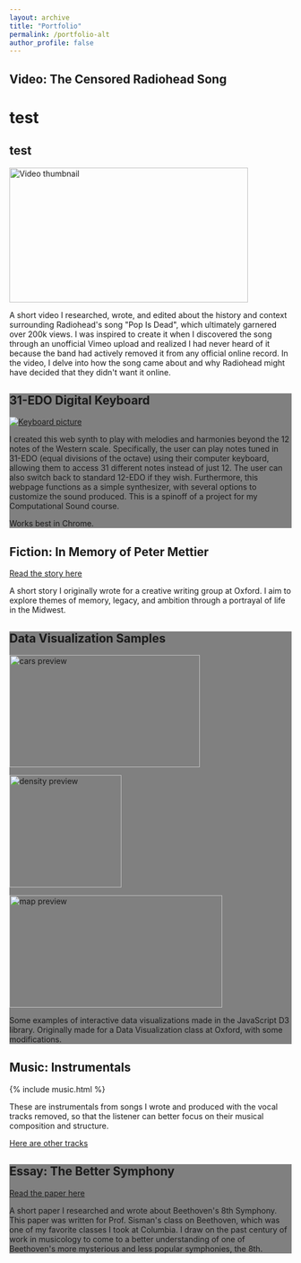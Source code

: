 ```yaml
---
layout: archive
title: "Portfolio"
permalink: /portfolio-alt
author_profile: false
---
```


## Video: The Censored Radiohead Song

<h1>test</h1>

<h2>test</h2>

<a href="https://www.youtube.com/watch?v=gQxfdacPpgo" target="_blank"><img src="https://img.youtube.com/vi/gQxfdacPpgo/0.jpg" alt="Video thumbnail" 
title="Watch the video" width="426" height="240"></a>

A short video I researched, wrote, and edited about the history and context surrounding Radiohead's song "Pop Is Dead", which ultimately garnered over 200k views. I was inspired to create it when I discovered the song through an unofficial Vimeo upload and realized I had never heard of it because the band had actively removed it from any official online record. In the video, I delve into how the song came about and why Radiohead might have decided that they didn't want it online.

<div style="background-color:gray">

## 31-EDO Digital Keyboard

<a href="https://williamyzhang.github.io/keyboard/" target="_blank"><img src="https://williamyzhang.github.io/keyboard/31edo-keyboard.jpg" alt="Keyboard picture" 
title="Try out the keyboard"></a>

I created this web synth to play with melodies and harmonies beyond the 12 notes of the Western scale. Specifically, the user can play notes tuned in 31-EDO (equal divisions of the octave) using their computer keyboard, allowing them to access 31 different notes instead of just 12. The user can also switch back to standard 12-EDO if they wish. Furthermore, this webpage functions as a simple synthesizer, with several options to customize the sound produced.
This is a spinoff of a project for my Computational Sound course.

Works best in Chrome.

</div>

## Fiction: In Memory of Peter Mettier

<a href="https://williamyzhang.github.io/portfolio/files/in-memory-of-peter-mettier.pdf" target="_blank">Read the story here</a>

<!-- [Read the story here](https://williamyzhang.github.io/portfolio/files/in-memory-of-peter-mettier.pdf) -->

A short story I originally wrote for a creative writing group at Oxford. I aim to explore themes of memory, legacy, and ambition through a portrayal of life in the Midwest.

<div style="background-color:gray">

## Data Visualization Samples

<a href="https://williamyzhang.github.io/datavis/cars/"><img src=https://williamyzhang.github.io/images/datavis-preview.png style="width:340px;height:200px" alt="cars preview"></a>

<a href="https://williamyzhang.github.io/datavis/pop-density/"><img src=https://williamyzhang.github.io/images/datavis-preview2.png width="200" height="200" alt="density preview"></a>
        
<a href="https://williamyzhang.github.io/datavis/wonders/"><img src=https://williamyzhang.github.io/images/datavis-preview3.png width="380" height="200" alt="map preview"></a>

<!-- [![Cars chart](https://williamyzhang.github.io/images/datavis-preview.png)](https://williamyzhang.github.io/datavis/cars/ "Try out the chart")
[![Density map](https://williamyzhang.github.io/images/datavis-preview2.png)](https://williamyzhang.github.io/datavis/pop-density/ "Try out the map")
[![Wonders map](https://williamyzhang.github.io/images/datavis-preview3.png)](https://williamyzhang.github.io/datavis/wonders/ "Try out the map") -->

Some examples of interactive data visualizations made in the JavaScript D3 library. Originally made for a Data Visualization class at Oxford, with some modifications.

</div>

## Music: Instrumentals
{% include music.html %}

These are instrumentals from songs I wrote and produced with the vocal tracks removed, so that the listener can better focus on their musical composition and structure.

<a href="https://jupitergarage.bandcamp.com/album/instrumentals" target="_blank">Here are other tracks</a>

<!-- [Here are other tracks](https://jupitergarage.bandcamp.com/album/instrumentals) -->

<div style="background-color:gray">

## Essay: The Better Symphony 

<a href="https://williamyzhang.github.io/portfolio/files/the-better-symphony-beethoven-paper.pdf" target="_blank">Read the paper here</a>

<!-- [Read the paper here](https://williamyzhang.github.io/portfolio/files/the-better-symphony-beethoven-paper.pdf) -->

A short paper I researched and wrote about Beethoven's 8th Symphony. This paper was written for Prof. Sisman's class on Beethoven, which was one of my favorite classes I took at Columbia. I draw on the past century of work in musicology to come to a better understanding of one of Beethoven's more mysterious and less popular symphonies, the 8th. 

</div>